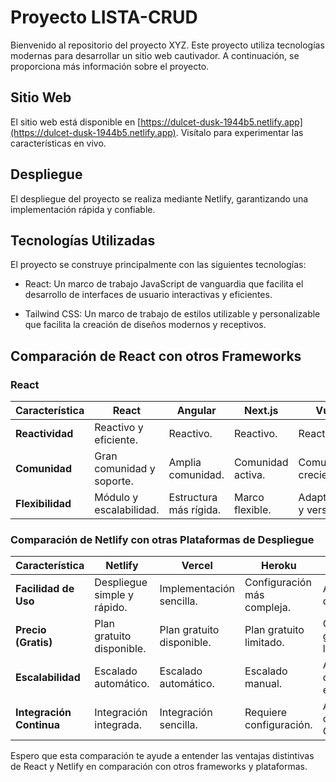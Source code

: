 # Proyecto LISTA-CRUD

Bienvenido al repositorio del proyecto XYZ. Este proyecto utiliza tecnologías modernas para desarrollar un sitio web cautivador. A continuación, se proporciona más información sobre el proyecto.

## Sitio Web

El sitio web está disponible en [https://dulcet-dusk-1944b5.netlify.app](https://dulcet-dusk-1944b5.netlify.app). Visítalo para experimentar las características en vivo.

## Despliegue

El despliegue del proyecto se realiza mediante Netlify, garantizando una implementación rápida y confiable.

## Tecnologías Utilizadas

El proyecto se construye principalmente con las siguientes tecnologías:

- React: Un marco de trabajo JavaScript de vanguardia que facilita el desarrollo de interfaces de usuario interactivas y eficientes.

- Tailwind CSS: Un marco de trabajo de estilos utilizable y personalizable que facilita la creación de diseños modernos y receptivos.

## Comparación de React con otros Frameworks

### React

| Característica   | React                     | Angular                | Next.js           | Vue                   |
| ---------------- | ------------------------- | ---------------------- | ----------------- | --------------------- |
| **Reactividad**  | Reactivo y eficiente.     | Reactivo.              | Reactivo.         | Reactivo.             |
| **Comunidad**    | Gran comunidad y soporte. | Amplia comunidad.      | Comunidad activa. | Comunidad creciente.  |
| **Flexibilidad** | Módulo y escalabilidad.   | Estructura más rígida. | Marco flexible.   | Adaptable y versátil. |

### Comparación de Netlify con otras Plataformas de Despliegue

| Característica           | Netlify                     | Vercel                    | Heroku                      | AWS                                |
| ------------------------ | --------------------------- | ------------------------- | --------------------------- | ---------------------------------- |
| **Facilidad de Uso**     | Despliegue simple y rápido. | Implementación sencilla.  | Configuración más compleja. | Amplia gama de servicios.          |
| **Precio (Gratis)**      | Plan gratuito disponible.   | Plan gratuito disponible. | Plan gratuito limitado.     | Ofertas gratuitas limitadas.       |
| **Escalabilidad**        | Escalado automático.        | Escalado automático.      | Escalado manual.            | Amplias opciones de escalabilidad. |
| **Integración Continua** | Integración integrada.      | Integración sencilla.     | Requiere configuración.     | Amplias opciones de CI/CD.         |

Espero que esta comparación te ayude a entender las ventajas distintivas de React y Netlify en comparación con otros frameworks y plataformas.
